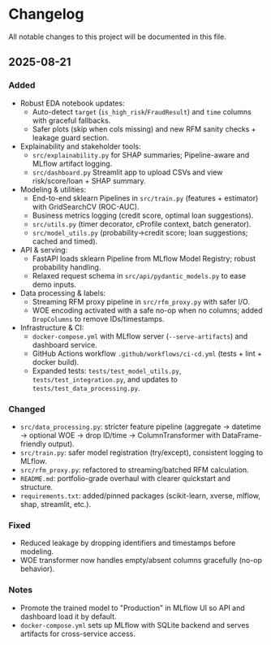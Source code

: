 # Changelog

All notable changes to this project will be documented in this file.

## 2025-08-21

### Added
- Robust EDA notebook updates:
  - Auto-detect `target` (`is_high_risk`/`FraudResult`) and `time` columns with graceful fallbacks.
  - Safer plots (skip when cols missing) and new RFM sanity checks + leakage guard section.
- Explainability and stakeholder tools:
  - `src/explainability.py` for SHAP summaries; Pipeline-aware and MLflow artifact logging.
  - `src/dashboard.py` Streamlit app to upload CSVs and view risk/score/loan + SHAP summary.
- Modeling & utilities:
  - End-to-end sklearn Pipelines in `src/train.py` (features + estimator) with GridSearchCV (ROC-AUC).
  - Business metrics logging (credit score, optimal loan suggestions).
  - `src/utils.py` (timer decorator, cProfile context, batch generator).
  - `src/model_utils.py` (probability→credit score; loan suggestions; cached and timed).
- API & serving:
  - FastAPI loads sklearn Pipeline from MLflow Model Registry; robust probability handling.
  - Relaxed request schema in `src/api/pydantic_models.py` to ease demo inputs.
- Data processing & labels:
  - Streaming RFM proxy pipeline in `src/rfm_proxy.py` with safer I/O.
  - WOE encoding activated with a safe no-op when no columns; added `DropColumns` to remove IDs/timestamps.
- Infrastructure & CI:
  - `docker-compose.yml` with MLflow server (`--serve-artifacts`) and dashboard service.
  - GitHub Actions workflow `.github/workflows/ci-cd.yml` (tests + lint + docker build).
  - Expanded tests: `tests/test_model_utils.py`, `tests/test_integration.py`, and updates to `tests/test_data_processing.py`.

### Changed
- `src/data_processing.py`: stricter feature pipeline (aggregate → datetime → optional WOE → drop ID/time → ColumnTransformer with DataFrame-friendly output).
- `src/train.py`: safer model registration (try/except), consistent logging to MLflow.
- `src/rfm_proxy.py`: refactored to streaming/batched RFM calculation.
- `README.md`: portfolio-grade overhaul with clearer quickstart and structure.
- `requirements.txt`: added/pinned packages (scikit-learn, xverse, mlflow, shap, streamlit, etc.).

### Fixed
- Reduced leakage by dropping identifiers and timestamps before modeling.
- WOE transformer now handles empty/absent columns gracefully (no-op behavior).

### Notes
- Promote the trained model to "Production" in MLflow UI so API and dashboard load it by default.
- `docker-compose.yml` sets up MLflow with SQLite backend and serves artifacts for cross-service access.

